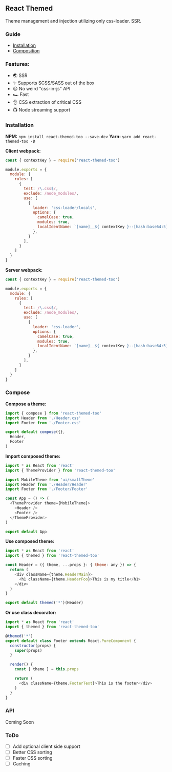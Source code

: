 ## React Themed

Theme management and injection utilizing only css-loader. SSR.

### Guide
- [Installation](#installation)
- [Composition](#compose)

### Features:
- 🌏 SSR
- ✨ Supports SCSS/SASS out of the box
- 😣 No weird "css-in-js" API
- 🏎 Fast
- 👌 CSS extraction of critical CSS
- 📺 Node streaming support

### Installation  
**NPM:** `npm install react-themed-too --save-dev`
**Yarn:** `yarn add react-themed-too -D`

**Client webpack:**
```js
const { contextKey } = require('react-themed-too')

module.exports = {
  module: {
    rules: [
      {
        test: /\.css$/,
        exclude: /node_modules/,
        use: [
          {
            loader: 'css-loader/locals',
            options: {
              camelCase: true,
              modules: true,
              localIdentName: `[name]__${ contextKey }--[hash:base64:5]`,
            },
          }
        ],
      }
    ]
  }
}
```

**Server webpack:**
```js
const { contextKey } = require('react-themed-too')

module.exports = {
  module: {
    rules: [
      {
        test: /\.css$/,
        exclude: /node_modules/,
        use: [
          {
            loader: 'css-loader',
            options: {
              camelCase: true,
              modules: true,
              localIdentName: `[name]__${ contextKey }--[hash:base64:5]`,
            },
          }
        ],
      }
    ]
  }
}
```

### Compose

**Compose a theme:**
```js
import { compose } from 'react-themed-too'
import Header from './Header.css'
import Footer from './Footer.css'

export default compose({},
  Header,
  Footer
)
```

**Import composed theme:**
```js
import * as React from 'react'
import { ThemeProvider } from 'react-themed-too'

import MobileTheme from 'ui/smallTheme'
import Header from './Header/Header'
import Footer from './Footer/Footer'

const App = () => (
  <ThemeProvider theme={MobileTheme}>
    <Header />
    <Footer />
  </ThemeProvider>
)

export default App
```

**Use composed theme:**
```js
import * as React from 'react'
import { themed } from 'react-themed-too'

const Header = ({ theme, ...props }: { theme: any }) => {
  return (
    <div className={theme.HeaderMain}>
      <h1 className={theme.HeaderFoo}>This is my title</h1>
    </div>
  )
}

export default themed('*')(Header)
```

**Or use class decorator:**
```js
import * as React from 'react'
import { themed } from 'react-themed-too'

@themed('*')
export default class Footer extends React.PureComponent {
  constructor(props) {
    super(props)
  }

  render() {
    const { theme } = this.props

    return (
      <div className={theme.FooterText}>This is the footer</div>
    )
  }
}
```

### API

Coming Soon

### ToDo

- [ ] Add optional client side support
- [ ] Better CSS sorting
- [ ] Faster CSS sorting
- [ ] Caching
